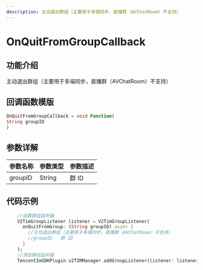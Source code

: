 ```yaml
---
description: 主动退出群组（主要用于多端同步，直播群（AVChatRoom）不支持）
---
```


# OnQuitFromGroupCallback

## 功能介绍

主动退出群组（主要用于多端同步，直播群（AVChatRoom）不支持）

## 回调函数模版

```dart
OnQuitFromGroupCallback = void Function(
String groupID
)
```

## 参数详解

| 参数名称    | 参数类型   | 参数描述 |
| ------- | ------ | ---- |
| groupID | String | 群 ID |

## 代码示例

```dart
    //设置群组监听器
    V2TimGroupListener listener = V2TimGroupListener(
      onQuitFromGroup: (String groupID) async {
        //主动退出群组（主要用于多端同步，直播群（AVChatRoom）不支持）
        //groupID	群 ID
      }
    );
    //添加群组监听器
    TencentImSDKPlugin.v2TIMManager.addGroupListener(listener: listener);
```


